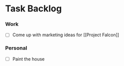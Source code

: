 # Task Backlog

### Work

- [ ] Come up with marketing ideas for [[Project Falcon]]

### Personal

- [ ] Paint the house

